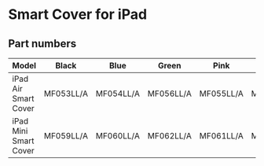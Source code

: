 # Smart Cover for iPad

## Part numbers

| Model | Black | Blue | Green | Pink | Red | Yellow |
|-------|-----|-----|-----|-----|-----|-----|
| iPad Air Smart Cover | MF053LL/A | MF054LL/A | MF056LL/A | MF055LL/A | MF058LL/A | MF057LL/A |
| iPad Mini Smart Cover | MF059LL/A | MF060LL/A | MF062LL/A | MF061LL/A | MF394LL/A | MF063LL/A |
